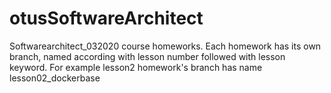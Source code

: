 # otusSoftwareArchitect
Softwarearchitect_032020 course homeworks.
Each homework has its own branch, named according with lesson number followed with lesson keyword.
For example lesson2 homework's branch has name lesson02_dockerbase
